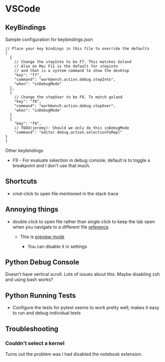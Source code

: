 # VSCode

## KeyBindings

Sample configuration for keybindings.json
```
// Place your key bindings in this file to override the defaults
[
  {
    // Change the stepInto to be F7. This matches Goland
    // Also on Mac F11 is the default for stepinto 
    // and that is a system command to show the desktop
    "key": "f7",
    "command": "workbench.action.debug.stepInto",
    "when": "inDebugMode"
  },
  {
    // Change the stepOver to be F8. To match goland
    "key": "f8",
    "command": "workbench.action.debug.stepOver",
    "when": "inDebugMode"
  }
  {
    "key": "f9",
    // TODO(jeremy): Should we only do this inDebugMode
    "command": "editor.debug.action.selectionToRepl"
}
]
```

Other keybindings

* F9 - For evaluate selection in debug console; default is to toggle a breakpoint and I don't use that much.

## Shortcuts

* cmd-click to open file mentioned in the stack trace

## Annoying things

* double click to open file rather than single click to keep the tab open when 
  you navigate to a different file [reference](https://vscode.one/new-tab-vscode/)

  * This is [preview mode](https://stackoverflow.com/questions/38713405/how-can-i-prevent-vs-code-from-replacing-a-newly-opened-unmodified-preview-ta)

    * You can disable it in settings

## Python Debug Console 

Doesn't have vertical scroll. Lots of issues about this. Maybe disabling zsh and using bash works?

## Python Running Tests

* Configure the tests for pytest seems to work pretty well; makes it easy to run and debug individual tests


## Troubleshooting

### Couldn't select a kernel

Turns out the problem was I had disabled the notebook extension.
